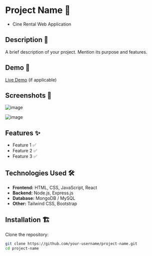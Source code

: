 # Project Name 🚀
- Cine Rental Web Application

## Description 📄
A brief description of your project. Mention its purpose and features.

## Demo 🔗
[Live Demo](https://your-live-demo-url.com) (if applicable)

## Screenshots 📸

![image](https://github.com/user-attachments/assets/72c79b20-b05f-4092-b2b6-d6fe66645b30)

![image](https://github.com/user-attachments/assets/a6448395-8116-4a18-8e17-9f66db48f7f1)

## Features ✨
- Feature 1 ✅
- Feature 2 ✅
- Feature 3 ✅

## Technologies Used 🛠️
- **Frontend:** HTML, CSS, JavaScript, React
- **Backend:** Node.js, Express.js
- **Database:** MongoDB / MySQL
- **Other:** Tailwind CSS, Bootstrap

## Installation 🏗️
Clone the repository:
```bash
git clone https://github.com/your-username/project-name.git
cd project-name
